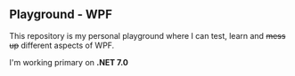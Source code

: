 ## Playground - WPF
This repository is my personal playground where I can test, learn and ~~mess up~~ different aspects of WPF.

I'm working primary on **.NET 7.0**
